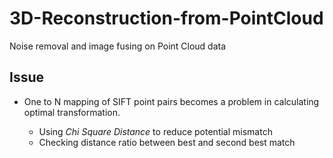 # 3D-Reconstruction-from-PointCloud
Noise removal and image fusing on Point Cloud data 

## Issue

- One to N mapping of SIFT point pairs becomes a problem in calculating optimal transformation.

  - Using *Chi Square Distance* to reduce potential mismatch
  - Checking distance ratio between best and second best match

